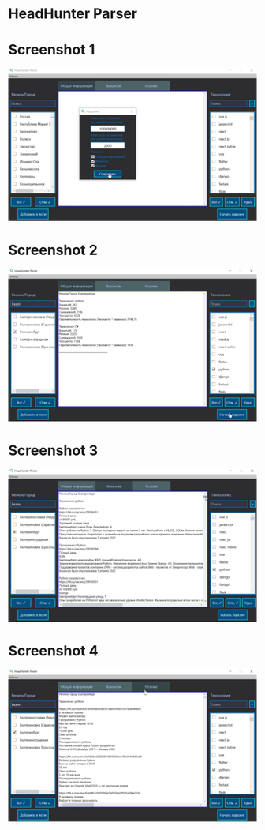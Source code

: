 # HeadHunter Parser
# Screenshot 1
![alt text](Screenshots/1.jpg)
# Screenshot 2
![alt text](Screenshots/2.jpg)
# Screenshot 3
![alt text](Screenshots/3.jpg)
# Screenshot 4
![alt text](Screenshots/4.jpg)

